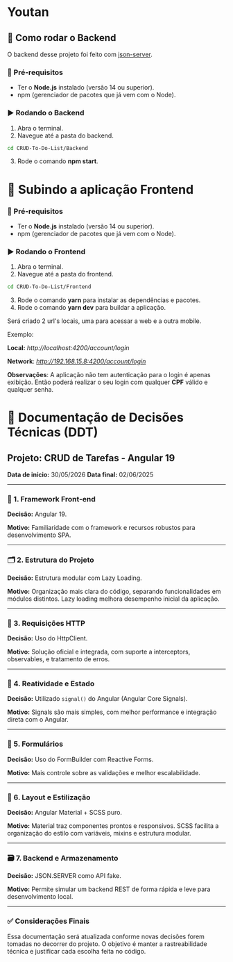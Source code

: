 # Youtan

## 🔧 Como rodar o Backend

O backend desse projeto foi feito com [json-server](https://github.com/typicode/json-server).

### 📝 Pré-requisitos

- Ter o **Node.js** instalado (versão 14 ou superior).
- npm (gerenciador de pacotes que já vem com o Node).

### ▶️ Rodando o Backend

1. Abra o terminal.
2. Navegue até a pasta do backend.

```bash
cd CRUD-To-Do-List/Backend
```

3. Rode o comando **npm start**.

# 🔧 Subindo a aplicação Frontend

### 📝 Pré-requisitos

- Ter o **Node.js** instalado (versão 14 ou superior).
- npm (gerenciador de pacotes que já vem com o Node).

### ▶️ Rodando o Frontend

1. Abra o terminal.
2. Navegue até a pasta do frontend.
   
```bash
cd CRUD-To-Do-List/Frontend
```

3. Rode o comando **yarn** para instalar as dependências e pacotes.
4. Rode o comando **yarn dev** para buildar a aplicação.

Será criado 2 url's locais, uma para acessar a web e a outra mobile.

Exemplo:

**Local:** *http://localhost:4200/account/login*

**Network**: *http://192.168.15.8:4200/account/login*

**Observações**: A aplicação não tem autenticação para o login é apenas exibição. Então poderá realizar o seu login com qualquer **CPF** válido e qualquer senha.






# 📄 Documentação de Decisões Técnicas (DDT)  
## Projeto: CRUD de Tarefas - Angular 19  
**Data de início:** 30/05/2026
**Data final:** 02/06/2025

---

### 🧱 1. Framework Front-end  
**Decisão:** Angular 19.

**Motivo:** Familiaridade com o framework e recursos robustos para desenvolvimento SPA.

---

### 🗂️ 2. Estrutura do Projeto  
**Decisão:** Estrutura modular com Lazy Loading.

**Motivo:** Organização mais clara do código, separando funcionalidades em módulos distintos. Lazy loading melhora desempenho inicial da aplicação.  

---

### 🔗 3. Requisições HTTP  
**Decisão:** Uso do HttpClient. 

**Motivo:** Solução oficial e integrada, com suporte a interceptors, observables, e tratamento de erros.

---

### 🔄 4. Reatividade e Estado  
**Decisão:** Utilizado `signal()` do Angular (Angular Core Signals).

**Motivo:**  Signals são mais simples, com melhor performance e integração direta com o Angular. 

---

### 🧾 5. Formulários  
**Decisão:** Uso do FormBuilder com Reactive Forms.

**Motivo:**  Mais controle sobre as validações e melhor escalabilidade.  

---

### 🎨 6. Layout e Estilização  
**Decisão:** Angular Material + SCSS puro. 

**Motivo:** Material traz componentes prontos e responsivos. SCSS facilita a organização do estilo com variáveis, mixins e estrutura modular.  

---

### 🗃️ 7. Backend e Armazenamento  
**Decisão:** JSON.SERVER como API fake.  

**Motivo:**  Permite simular um backend REST de forma rápida e leve para desenvolvimento local.  

---

### ✅ Considerações Finais  
Essa documentação será atualizada conforme novas decisões forem tomadas no decorrer do projeto. O objetivo é manter a rastreabilidade técnica e justificar cada escolha feita no código.
